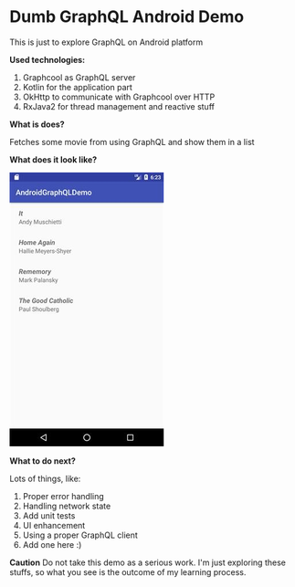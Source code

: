 # Dumb GraphQL Android Demo
This is just to explore GraphQL on Android platform

**Used technologies:**

1. Graphcool as GraphQL server
2. Kotlin for the application part
3. OkHttp to communicate with Graphcool over HTTP
4. RxJava2 for thread management and reactive stuff

**What is does?**

Fetches some movie from using GraphQL and show them in a list


**What does it look like?**

![demo](./screenshots/demo.jpg)


**What to do next?**

Lots of things, like:
1. Proper error handling
2. Handling network state
3. Add unit tests
4. UI enhancement
5. Using a proper GraphQL client
6. Add one here :)

**Caution** Do not take this demo as a serious work. 
I'm just exploring these stuffs, so what you see is the outcome of my learning process.
